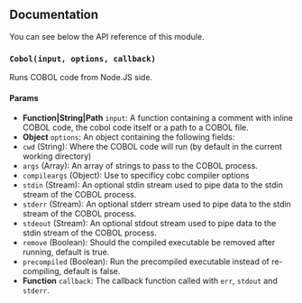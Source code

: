 ## Documentation

You can see below the API reference of this module.

### `Cobol(input, options, callback)`
Runs COBOL code from Node.JS side.

#### Params

- **Function|String|Path** `input`: A function containing a comment with inline COBOL code, the cobol code itself or a path to a COBOL file.
- **Object** `options`: An object containing the following fields:
 - `cwd` (String): Where the COBOL code will run (by default in the current working directory)
 - `args` (Array): An array of strings to pass to the COBOL process.
 - `compileargs` (Object): Use to specificy cobc compiler options
 - `stdin` (Stream): An optional stdin stream used to pipe data to the stdin stream of the COBOL process.
 - `stderr` (Stream): An optional stderr stream used to pipe data to the stdin stream of the COBOL process.
 - `stdeout` (Stream): An optional stdout stream used to pipe data to the stdin stream of the COBOL process.
 - `remove` (Boolean): Should the compiled executable be removed after running, default is true.
 - `precompiled` (Boolean): Run the precompiled executable instead of re-compiling, default is false.
- **Function** `callback`: The callback function called with `err`, `stdout` and `stderr`.

